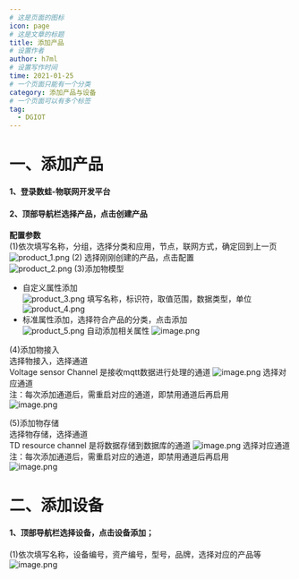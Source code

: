 ```yaml
---
# 这是页面的图标
icon: page
# 这是文章的标题
title: 添加产品
# 设置作者
author: h7ml
# 设置写作时间
time: 2021-01-25
# 一个页面只能有一个分类
category: 添加产品与设备
# 一个页面可以有多个标签
tag:
  - DGIOT
---
```

# 
# 一、添加产品
#### 1、登录数蛙-物联网开发平台
#### 2、顶部导航栏选择产品，点击创建产品
**配置参数**</br>
(1)依次填写名称，分组，选择分类和应用，节点，联网方式，确定回到上一页</br>
![product_1.png](http://dgiot-1253666439.cos.ap-shanghai-fsi.myqcloud.com/blog/product_1.png)
(2) 选择刚刚创建的产品，点击配置</br>
![product_2.png](http://dgiot-1253666439.cos.ap-shanghai-fsi.myqcloud.com/blog/product_2.png)
(3)添加物模型</br>
 - 自定义属性添加</br>
![product_3.png](http://dgiot-1253666439.cos.ap-shanghai-fsi.myqcloud.com/blog/product_3.png)
填写名称，标识符，取值范围，数据类型，单位</br>
![product_4.png](http://dgiot-1253666439.cos.ap-shanghai-fsi.myqcloud.com/blog/product_4.png)
 - 标准属性添加，选择符合产品的分类，点击添加</br>
![product_5.png](http://dgiot-1253666439.cos.ap-shanghai-fsi.myqcloud.com/blog/product_5.png)
 自动添加相关属性
 ![image.png](https://i.loli.net/2021/01/28/cdvbRT5pVXOjiYB.png)
 
(4)添加物接入</br>
选择物接入，选择通道</br>
Voltage sensor Channel 是接收mqtt数据进行处理的通道
![image.png](https://i.loli.net/2021/01/28/n5RrXZ1AjYVOSPh.png)
选择对应通道</br>
注：每次添加通道后，需重启对应的通道，即禁用通道后再启用</br>
![image.png](https://i.loli.net/2021/01/28/NU7LufC5qkoK6Bw.png)

(5)添加物存储</br>
选择物存储，选择通道</br>
TD resource channel 是将数据存储到数据库的通道
![image.png](https://i.loli.net/2021/01/28/O75R1mwquMdahbE.png)
选择对应通道</br>
注：每次添加通道后，需重启对应的通道，即禁用通道后再启用</br>
![image.png](https://i.loli.net/2021/01/28/2BuJdlyL3m1hpRq.png)

# 二、添加设备
#### 1、顶部导航栏选择设备，点击设备添加；
(1)依次填写名称，设备编号，资产编号，型号，品牌，选择对应的产品等</br>
![image.png](https://i.loli.net/2021/01/28/9Ow3CZBD7l6atxv.png)

